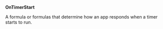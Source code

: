 **OnTimerStart**

A formula or formulas that determine how an app responds when a timer starts to run.
